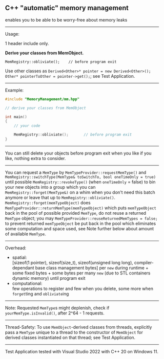 C++ "automatic" memory management
---

enables you to be able to be worry-free about memory leaks

---

Usage:

1 header include only.

**Derive your classes from MemObject.**

`MemRegistry::obliviate();    // before program exit`

Use other classes as `Derived<Other>* pointer = new Derived<Other>(); Other* pointerToOther = pointer->get();`; see Test Application.

---

Example:

```C++
#include "MemoryManagement/mm.hpp"

// derive your classes from MemObject

int main()
{
	// your code

	MemRegistry::obliviate();		// before program exit
}
```

---

You can still delete your objects before program exit when you like if you like, nothing extra to consider.

---

You can request a `MemType` by `MemTypeProvider::requestMemType()` and `MemRegistry::switchType(MemType& toSwitchTo, bool oneTimeOnly = true)` until possible `MemRegistry::revokeType()` (when `oneTimeOnly` = false) to bin your new objects into a group which you can `MemRegistry::forget(MemType&)` on a whim when you don't need this batch anymore or leave that up to `MemRegistry::obliviate()`. `MemRegistry::forget(memTypeObject)` does `MemTypeProvider::returnMemType(memTypeObject)` which puts `memTypeObject` back in the pool of possible provided `MemType`, do not reuse a returned `MemType` object; you may `MemTypeProvider::reuseReturnedMemTypes = false;` to prevent returned `memTypeObject` be put back in the pool which eliminates some computation and space used, see Note further below about amount of available `MemType`.

---

Overhead:  
- spatial:  
[sizeof(1 pointer), sizeof(size_t), sizeof(unsigned long long), compiler-dependant base class management bytes] per `new` during runtime + some fixed bytes + some bytes per many `new` (due to STL containers dynamic memory) until program exit  
- computational:  
few operations to register and few when you delete, some more when `forget`ting and `obliviate`ing

---

Note:
Requested `MemType`s might deplenish, check if `yourMemType.isInvalid()`, after 2^64 - 1 requests.

---

Thread-Safety:
To use `MemObject`-derived classes from threads, explicitly pass a `MemType` unique to a thread to the constructor of `MemObject` for derived classes instantiated on that thread; see Test Application.

---

Test Application tested with Visual Studio 2022 with C++ 20 on Windows 11.
